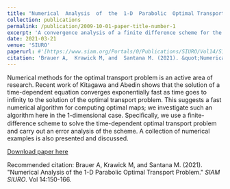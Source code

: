 ```yaml
---
title: "Numerical  Analysis  of  the  1-D  Parabolic  Optimal Transport Problem"
collection: publications
permalink: /publication/2009-10-01-paper-title-number-1
excerpt: 'A convergence analysis of a finite difference scheme for the 1-D Parabolic Optimal Transport Problem.'
date: 2021-03-21
venue: 'SIURO'
paperurl: #'[https://www.siam.org/Portals/0/Publications/SIURO/Vol14/S136715PDF.pdf?ver=2021-03-22-130924-857](https://www.siam.org/Portals/0/Publications/SIURO/Vol14/S136715PDF.pdf?ver=2021-03-22-130924-857)'
citation: 'Brauer A,  Krawick M, and  Santana M. (2021). &quot;Numerical  Analysis  of  the  1-D  Parabolic  Optimal Transport Problem.&quot; <i>SIAM SIURO</i>. Vol 14:150-166.'
---
```


Numerical methods for the optimal transport problem is an active area of research. Recent work of Kitagawa and Abedin shows that the solution of a time-dependent equation converges exponentially fast as time goes to inﬁnity to the solution of the optimal transport problem. This suggests a fast numerical algorithm for computing optimal maps; we investigate such an algorithm here in the 1-dimensional case. Speciﬁcally, we use a ﬁnite-diﬀerence scheme to solve the time-dependent optimal transport problem and carry out an error analysis of the scheme. A collection of numerical examples is also presented and discussed.

[Download paper here](https://www.siam.org/Portals/0/Publications/SIURO/Vol14/S136715PDF.pdf?ver=2021-03-22-130924-857)

Recommended citation: Brauer A,  Krawick M, and  Santana M. (2021). "Numerical  Analysis  of  the  1-D  Parabolic  Optimal Transport Problem." <i>SIAM SIURO</i>. Vol 14:150-166.
